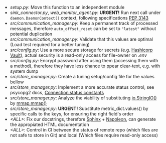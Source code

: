 * *setup.py*: Move this function to an independent module
* *sink_connector.py*, *web_monitor_agent.py*: **URGENT!** Run next call under `daemon.DaemonContext()` context, following specifications [PEP 3143](https://www.python.org/dev/peps/pep-3143/)
* *src/communication_manager.py*: Keep a permanent track of processed messages, therefore `auto_offset_reset` can be set to `"latest"` without potential duplication
* *src/communication_manager.py*: Validate that this values are optimal (Load test required for a better tuning)
* *src/config.py*: Use a more secure storage for secrets (e.g. [Hashicorp Vault](https://www.vaultproject.io/)), actual security is a read-only access for file-owner on *.env*
* *src/config.py*: Encrypt password after using them (accessing them with a method), therefore they have less chance to ppear clear-text, e.g. with system dump
* *src/store_manager.py*: Create a tuning setup/config file for the values bellow
* *src/store_manager.py*: Implement a more accurate status control, see psycopg2 docs, [Connection status constants](https://www.psycopg.org/docs/extensions.html#connection-status-constants)
* *src/store_manager.py*: Analyze the viability of substituting [io.StringIO()](https://docs.python.org/3/library/io.html#io.StringIO) by [mmap.mmap()](https://docs.python.org/3/library/mmap.html#mmap.mmap)
* *src/store_manager.py*: **URGENT!** Substitute metric_dict.values() by specific calls to the keys, for ensuring the right field's order
* *\<ALL\>*: Fix our docstrings, therefore [Sphinx](https://www.sphinx-doc.org/en/master/) + [Napoleon](https://sphinxcontrib-napoleon.readthedocs.io/en/latest/index.html), can generate the appropiated HTML documentation
* *\<ALL\>*: Control in CI between the status of remote repo (which files are not safe to store in Git) and local (Which files require read-only access)
